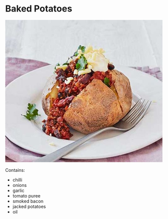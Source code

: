 # Baked Potatoes

![potatoes](../images/baked_potato.jpg)

Contains:

* chilli
* onions
* garlic
* tomato puree
* smoked bacon
* jacked potatoes
* oil


